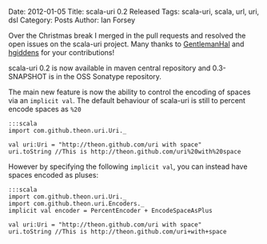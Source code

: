 Date: 2012-01-05
Title: scala-uri 0.2 Released
Tags: scala-uri, scala, url, uri, dsl
Category: Posts
Author: Ian Forsey

Over the Christmas break I merged in the pull requests and resolved the open issues on the scala-uri project. Many thanks to [GentlemanHal](https://github.com/GentlemanHal) and [hgiddens](https://github.com/hgiddens) for your contributions!

scala-uri 0.2 is now available in maven central repository and 0.3-SNAPSHOT is in the OSS Sonatype repository.

The main new feature is now the ability to control the encoding of spaces via an `implicit val`. The default behaviour of scala-uri is still to percent encode spaces as `%20`

    :::scala
    import com.github.theon.uri.Uri._

    val uri:Uri = "http://theon.github.com/uri with space"
    uri.toString //This is http://theon.github.com/uri%20with%20space

However by specifying the following `implicit val`, you can instead have spaces encoded as pluses:

    :::scala
    import com.github.theon.uri.Uri._
    import com.github.theon.uri.Encoders._
    implicit val encoder = PercentEncoder + EncodeSpaceAsPlus

    val uri:Uri = "http://theon.github.com/uri with space"
    uri.toString //This is http://theon.github.com/uri+with+space